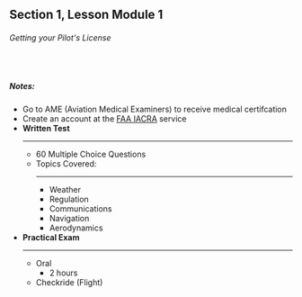 ## Section 1, Lesson Module 1
###### Getting your Pilot's License
<br />

##### Notes:
- Go to AME (Aviation Medical Examiners) to receive medical certifcation
- Create an account at the [FAA IACRA](https://IACRA.faa.gov) service
- **Written Test**
	****
	- 60 Multiple Choice Questions
	- Topics Covered:
		****
		- Weather
		- Regulation
		- Communications
		- Navigation
		- Aerodynamics
- **Practical Exam**
	****
	- Oral
		- 2 hours
	- Checkride (Flight)